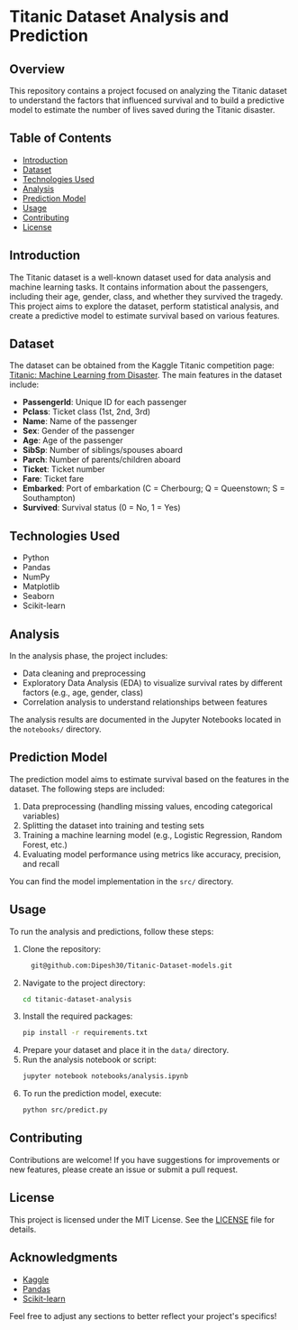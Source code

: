 # Titanic Dataset Analysis and Prediction

## Overview

This repository contains a project focused on analyzing the Titanic dataset to understand the factors that influenced survival and to build a predictive model to estimate the number of lives saved during the Titanic disaster.

## Table of Contents

- [Introduction](#introduction)
- [Dataset](#dataset)
- [Technologies Used](#technologies-used)
- [Analysis](#analysis)
- [Prediction Model](#prediction-model)
- [Usage](#usage)
- [Contributing](#contributing)
- [License](#license)

## Introduction

The Titanic dataset is a well-known dataset used for data analysis and machine learning tasks. It contains information about the passengers, including their age, gender, class, and whether they survived the tragedy. This project aims to explore the dataset, perform statistical analysis, and create a predictive model to estimate survival based on various features.

## Dataset

The dataset can be obtained from the Kaggle Titanic competition page: [Titanic: Machine Learning from Disaster](https://www.kaggle.com/c/titanic/data). The main features in the dataset include:

- **PassengerId**: Unique ID for each passenger
- **Pclass**: Ticket class (1st, 2nd, 3rd)
- **Name**: Name of the passenger
- **Sex**: Gender of the passenger
- **Age**: Age of the passenger
- **SibSp**: Number of siblings/spouses aboard
- **Parch**: Number of parents/children aboard
- **Ticket**: Ticket number
- **Fare**: Ticket fare
- **Embarked**: Port of embarkation (C = Cherbourg; Q = Queenstown; S = Southampton)
- **Survived**: Survival status (0 = No, 1 = Yes)

## Technologies Used

- Python
- Pandas
- NumPy
- Matplotlib
- Seaborn
- Scikit-learn

## Analysis

In the analysis phase, the project includes:

- Data cleaning and preprocessing
- Exploratory Data Analysis (EDA) to visualize survival rates by different factors (e.g., age, gender, class)
- Correlation analysis to understand relationships between features

The analysis results are documented in the Jupyter Notebooks located in the `notebooks/` directory.

## Prediction Model

The prediction model aims to estimate survival based on the features in the dataset. The following steps are included:

1. Data preprocessing (handling missing values, encoding categorical variables)
2. Splitting the dataset into training and testing sets
3. Training a machine learning model (e.g., Logistic Regression, Random Forest, etc.)
4. Evaluating model performance using metrics like accuracy, precision, and recall

You can find the model implementation in the `src/` directory.

## Usage

To run the analysis and predictions, follow these steps:

1. Clone the repository:
   ```bash
     git@github.com:Dipesh30/Titanic-Dataset-models.git
   ```
2. Navigate to the project directory:
   ```bash
   cd titanic-dataset-analysis
   ```
3. Install the required packages:
   ```bash
   pip install -r requirements.txt
   ```
4. Prepare your dataset and place it in the `data/` directory.
5. Run the analysis notebook or script:
   ```bash
   jupyter notebook notebooks/analysis.ipynb
   ```
6. To run the prediction model, execute:
   ```bash
   python src/predict.py
   ```

## Contributing

Contributions are welcome! If you have suggestions for improvements or new features, please create an issue or submit a pull request.

## License

This project is licensed under the MIT License. See the [LICENSE](LICENSE) file for details.

## Acknowledgments

- [Kaggle](https://www.kaggle.com/)
- [Pandas](https://pandas.pydata.org/)
- [Scikit-learn](https://scikit-learn.org/)

Feel free to adjust any sections to better reflect your project's specifics!
